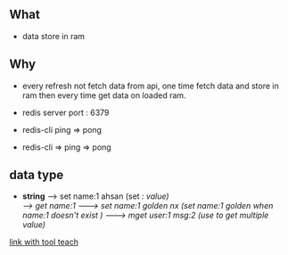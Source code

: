 ## What 
- data store in ram 

## Why 
- every refresh not fetch data from api, one time fetch data and store in ram then  every time  get data on loaded ram. 


- redis server port : 6379
- redis-cli ping  => pong
- redis-cli => ping => pong


## data type
- **string** -->  set name:1 ahsan (set <var>:<id> value)  
                   --> get name:1
                   ---> set name:1 golden nx (set name:1 golden when name:1                                                                                                              doesn't exist ) 
                    ---> mget user:1 msg:2 (use to get multiple value)




[link with tool teach](TOOL_TEACH)
